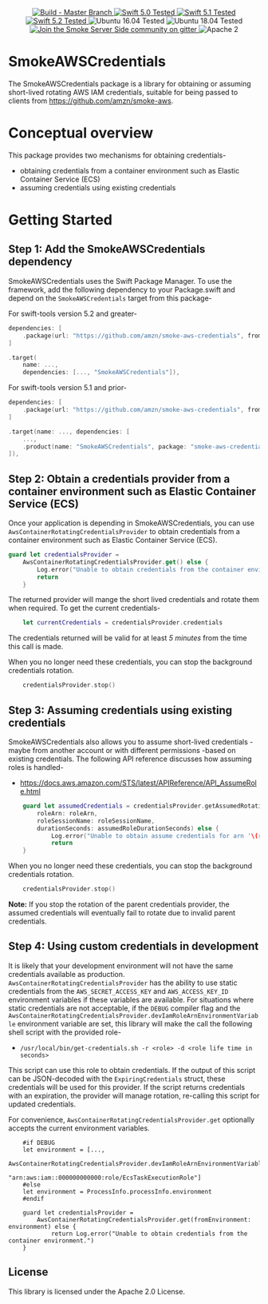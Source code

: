 <p align="center">
<a href="https://travis-ci.com/amzn/smoke-aws-credentials">
<img src="https://travis-ci.com/amzn/smoke-aws-credentials.svg?branch=master" alt="Build - Master Branch">
</a>
<a href="http://swift.org">
<img src="https://img.shields.io/badge/swift-5.0-orange.svg?style=flat" alt="Swift 5.0 Tested">
</a>
<a href="http://swift.org">
<img src="https://img.shields.io/badge/swift-5.1-orange.svg?style=flat" alt="Swift 5.1 Tested">
</a>
<a href="http://swift.org">
<img src="https://img.shields.io/badge/swift-5.2-orange.svg?style=flat" alt="Swift 5.2 Tested">
</a>
<img src="https://img.shields.io/badge/ubuntu-16.04-yellow.svg?style=flat" alt="Ubuntu 16.04 Tested">
<img src="https://img.shields.io/badge/ubuntu-18.04-yellow.svg?style=flat" alt="Ubuntu 18.04 Tested">
<a href="https://gitter.im/SmokeServerSide">
<img src="https://img.shields.io/badge/chat-on%20gitter-ee115e.svg?style=flat" alt="Join the Smoke Server Side community on gitter">
</a>
<img src="https://img.shields.io/badge/license-Apache2-blue.svg?style=flat" alt="Apache 2">
</p>

# SmokeAWSCredentials

The SmokeAWSCredentials package is a library for obtaining or assuming short-lived rotating AWS IAM credentials, suitable for being passed to clients from https://github.com/amzn/smoke-aws.

# Conceptual overview

This package provides two mechanisms for obtaining credentials-
* obtaining credentials from a container environment such as Elastic Container Service (ECS)
* assuming credentials using existing credentials

# Getting Started

## Step 1: Add the SmokeAWSCredentials dependency

SmokeAWSCredentials uses the Swift Package Manager. To use the framework, add the following dependency
to your Package.swift and depend on the `SmokeAWSCredentials` target from this package-

For swift-tools version 5.2 and greater-

```swift
dependencies: [
    .package(url: "https://github.com/amzn/smoke-aws-credentials", from: "2.0.0")
]

.target(
    name: ...,
    dependencies: [..., "SmokeAWSCredentials"]),
```

For swift-tools version 5.1 and prior-
 
```swift
dependencies: [
    .package(url: "https://github.com/amzn/smoke-aws-credentials", from: "2.0.0")
]

.target(name: ..., dependencies: [
    ..., 
    .product(name: "SmokeAWSCredentials", package: "smoke-aws-credentials"),
]),
```

## Step 2: Obtain a credentials provider from a container environment such as Elastic Container Service (ECS)

Once your application is depending in SmokeAWSCredentials, you can use `AwsContainerRotatingCredentialsProvider` to obtain credentials from a container environment such as Elastic Container Service (ECS).
 
```swift
guard let credentialsProvider = 
    AwsContainerRotatingCredentialsProvider.get() else {
        Log.error("Unable to obtain credentials from the container environment.")
        return
    }
```

The returned provider will mange the short lived credentials and rotate them when required. To get the current credentials-

```swift
    let currentCredentials = credentialsProvider.credentials
```

The credentials returned will be valid for at least *5 minutes* from the time this call is made.

When you no longer need these credentials, you can stop the background credentials rotation.

```swift
    credentialsProvider.stop()
```

## Step 3: Assuming credentials using existing credentials

SmokeAWSCredentials also allows you to assume short-lived credentials - maybe from another account or with different permissions -based on existing credentials. The following API reference discusses how assuming roles is handled-
* https://docs.aws.amazon.com/STS/latest/APIReference/API_AssumeRole.html


```swift
    guard let assumedCredentials = credentialsProvider.getAssumedRotatingCredentials(
        roleArn: roleArn,
        roleSessionName: roleSessionName,
        durationSeconds: assumedRoleDurationSeconds) else {
            Log.error("Unable to obtain assume credentials for arn '\(roleArn)'.")
            return
    }
```

When you no longer need these credentials, you can stop the background credentials rotation.

```swift
    credentialsProvider.stop()
```

**Note:** If you stop the rotation of the parent credentials provider, the assumed credentials will eventually fail to rotate due to invalid parent credentials.

## Step 4: Using custom credentials in development

It is likely that your development environment will not have the same credentials available as production. `AwsContainerRotatingCredentialsProvider` has the ability to use static credentials from the `AWS_SECRET_ACCESS_KEY` and `AWS_ACCESS_KEY_ID` environment variables if these variables are available. For situations where static credentials are not acceptable, if the `DEBUG` compiler flag and the `AwsContainerRotatingCredentialsProvider.devIamRoleArnEnvironmentVariable` environment variable are set, this library will make the call the following shell script with the provided role-
*  `/usr/local/bin/get-credentials.sh -r <role> -d <role life time in seconds>`

This script can use this role to obtain credentials. If the output of this script can be JSON-decoded with the `ExpiringCredentials` struct, these credentials will be used for this provider. If the script returns credentials with an expiration, the provider will manage rotation, re-calling this script for updated credentials. 

For convenience, `AwsContainerRotatingCredentialsProvider.get` optionally accepts the current environment variables.

```
    #if DEBUG
    let environment = [...,
                       AwsContainerRotatingCredentialsProvider.devIamRoleArnEnvironmentVariable:
                           "arn:aws:iam::000000000000:role/EcsTaskExecutionRole"]
    #else
    let environment = ProcessInfo.processInfo.environment
    #endif
    
    guard let credentialsProvider = 
        AwsContainerRotatingCredentialsProvider.get(fromEnvironment: environment) else {
            return Log.error("Unable to obtain credentials from the container environment.")
    }
```

## License

This library is licensed under the Apache 2.0 License.
